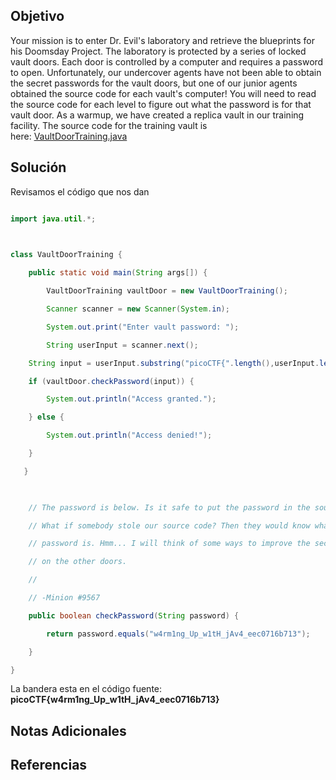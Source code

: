 ## Objetivo
Your mission is to enter Dr. Evil's laboratory and retrieve the blueprints for his Doomsday Project. The laboratory is protected by a series of locked vault doors. Each door is controlled by a computer and requires a password to open. Unfortunately, our undercover agents have not been able to obtain the secret passwords for the vault doors, but one of our junior agents obtained the source code for each vault's computer! You will need to read the source code for each level to figure out what the password is for that vault door. As a warmup, we have created a replica vault in our training facility. The source code for the training vault is here: [VaultDoorTraining.java](https://jupiter.challenges.picoctf.org/static/1afdf83322ee9c0040f8e3a3c047e18b/VaultDoorTraining.java)
## Solución
Revisamos el código que nos dan
```java

import java.util.*;

  

class VaultDoorTraining {

    public static void main(String args[]) {

        VaultDoorTraining vaultDoor = new VaultDoorTraining();

        Scanner scanner = new Scanner(System.in);

        System.out.print("Enter vault password: ");

        String userInput = scanner.next();

    String input = userInput.substring("picoCTF{".length(),userInput.length()-1);

    if (vaultDoor.checkPassword(input)) {

        System.out.println("Access granted.");

    } else {

        System.out.println("Access denied!");

    }

   }

  

    // The password is below. Is it safe to put the password in the source code?

    // What if somebody stole our source code? Then they would know what our

    // password is. Hmm... I will think of some ways to improve the security

    // on the other doors.

    //

    // -Minion #9567

    public boolean checkPassword(String password) {

        return password.equals("w4rm1ng_Up_w1tH_jAv4_eec0716b713");

    }

}
```

La bandera esta en el código fuente:
**picoCTF{w4rm1ng_Up_w1tH_jAv4_eec0716b713}**
## Notas Adicionales

## Referencias